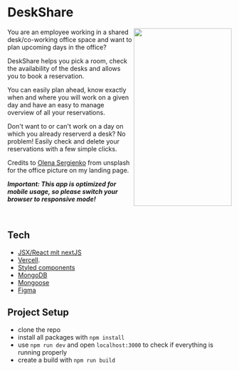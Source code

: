

# DeskShare


<img src="https://user-images.githubusercontent.com/109357901/196393876-7083def7-c185-4048-9c59-613404bd6834.gif" align="right" alt="" width="220" height="400px"/>
You are an employee working in a shared desk/co-working office space and want to plan upcoming days in the office?

DeskShare helps you pick a room, check the availability of the desks and allows you to book a reservation.

You can easily plan ahead, know exactly when and where you will work on a given day and have an easy to manage overview of all your reservations.

Don't want to or can't work on a day on which you already reserverd a desk? No problem! Easily check and delete your reservations with a few simple clicks.


Credits to [Olena Sergienko](https://unsplash.com/@olenkasergienko) from unsplash for the office picture on my landing page.
 
***Important: This app is optimized for mobile usage, so please switch your browser to responsive mode!*** 

<br>

## Tech
- [JSX/React mit nextJS](https://nextjs.org/)
- [Vercell](https://vercel.com/).
- [Styled components](https://styled-components.com/)
- [MongoDB](https://www.mongodb.com/)
- [Mongoose](https://mongoosejs.com/)
- [Figma](https://www.figma.com/)


## Project Setup

- clone the repo
- install all packages with `npm install`
- use `npm run dev` and open `localhost:3000` to check if everything is running properly
- create a build with `npm run build`
